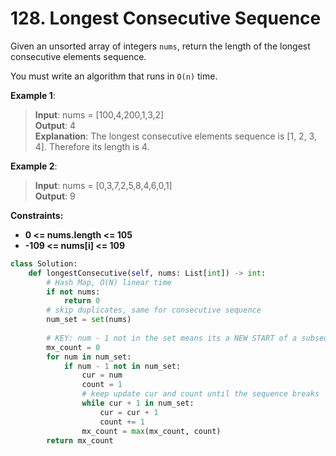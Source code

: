 # 128. Longest Consecutive Sequence

Given an unsorted array of integers `nums`, return the length of the longest consecutive elements sequence.

You must write an algorithm that runs in `O(n)` time.

 

**Example 1**:

>**Input**: nums = [100,4,200,1,3,2]  
**Output**: 4  
**Explanation**: The longest consecutive elements sequence is [1, 2, 3, 4]. Therefore its length is 4.  


**Example 2**:

>**Input**: nums = [0,3,7,2,5,8,4,6,0,1]  
**Output**: 9  
 

**Constraints:**

* **0 <= nums.length <= 105**
* **-109 <= nums[i] <= 109**


```python
class Solution:
    def longestConsecutive(self, nums: List[int]) -> int:
        # Hash Map, O(N) linear time
        if not nums:
            return 0
        # skip duplicates, same for consecutive sequence
        num_set = set(nums) 
        
        # KEY: num - 1 not in the set means its a NEW START of a subsequence
        mx_count = 0
        for num in num_set:
            if num - 1 not in num_set:
                cur = num
                count = 1
                # keep update cur and count until the sequence breaks
                while cur + 1 in num_set:
                    cur = cur + 1
                    count += 1
                mx_count = max(mx_count, count)
        return mx_count
```